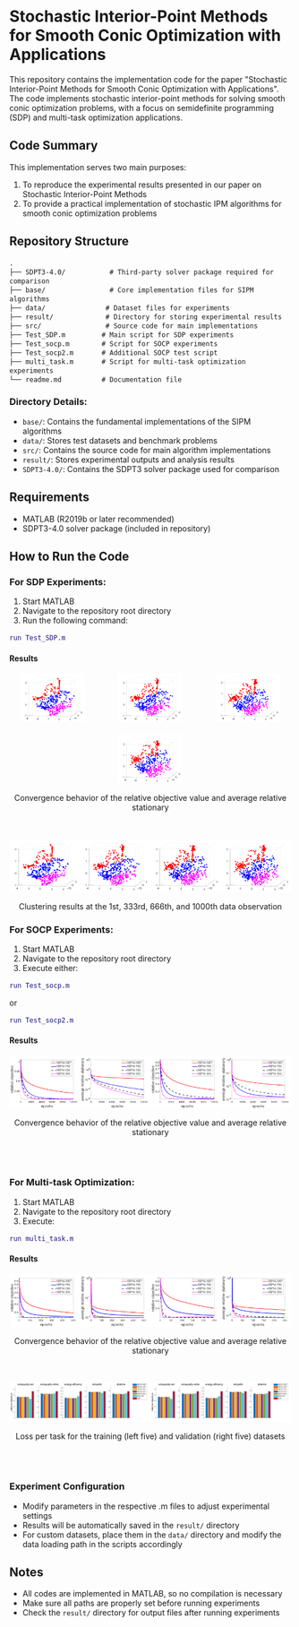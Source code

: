 # Stochastic Interior-Point Methods for Smooth Conic Optimization with Applications

This repository contains the implementation code for the paper "Stochastic Interior-Point Methods for Smooth Conic Optimization with Applications". The code implements stochastic interior-point methods for solving smooth conic optimization problems, with a focus on semidefinite programming (SDP) and multi-task optimization applications.

## Code Summary

This implementation serves two main purposes:
1. To reproduce the experimental results presented in our paper on Stochastic Interior-Point Methods
2. To provide a practical implementation of stochastic IPM algorithms for smooth conic optimization problems

## Repository Structure

```
.
├── SDPT3-4.0/           # Third-party solver package required for comparison
├── base/                # Core implementation files for SIPM algorithms
├── data/               # Dataset files for experiments
├── result/             # Directory for storing experimental results
├── src/                # Source code for main implementations
├── Test_SDP.m         # Main script for SDP experiments
├── Test_socp.m        # Script for SOCP experiments
├── Test_socp2.m       # Additional SOCP test script
├── multi_task.m       # Script for multi-task optimization experiments
└── readme.md          # Documentation file
```

### Directory Details:
- `base/`: Contains the fundamental implementations of the SIPM algorithms
- `data/`: Stores test datasets and benchmark problems
- `src/`: Contains the source code for main algorithm implementations
- `result/`: Stores experimental outputs and analysis results
- `SDPT3-4.0/`: Contains the SDPT3 solver package used for comparison

## Requirements

- MATLAB (R2019b or later recommended)
- SDPT3-4.0 solver package (included in repository)

## How to Run the Code

### For SDP Experiments:
1. Start MATLAB
2. Navigate to the repository root directory
3. Run the following command:
```matlab
run Test_SDP.m
```

#### Results
<div style="display: flex; justify-content: space-around; flex-wrap: wrap; gap: 20px;">
  <div style="text-align: center; flex: 0 0 23%;">  <!-- 设置 flex 子项宽度 -->
    <img src="./result/SDP222_cluster1500covtype50.png" alt="图片1" width="200" />
  </div>
  <div style="text-align: center; flex: 0 0 23%;">  <!-- 设置 flex 子项宽度 -->
    <img src="./result/SDP222_cluster333500covtype50.png" alt="图片2" width="200" />
  </div>
  <div style="text-align: center; flex: 0 0 23%;">  <!-- 设置 flex 子项宽度 -->
    <img src="./result/SDP222_cluster666500covtype50.png" alt="图片3" width="200" />
  </div>
  <div style="text-align: center; flex: 0 0 23%;">  <!-- 设置 flex 子项宽度 -->
    <img src="./result/SDP222_cluster1000500covtype50.png" alt="图片4" width="200" />
  </div>
</div>

<p style="text-align: center;">Convergence behavior of the relative objective value and average relative stationary</p>
<br><br>

<div style="display: flex; justify-content: space-around;">
<div style="text-align: center;">
  <img src="./result/SDP222_cluster1500covtype50.png" alt="图片1" width="150" />
  </div>
  <div style="text-align: center;">
  <img src="./result/SDP222_cluster333500covtype50.png" alt="图片2" width="150" />
  </div>
  <div style="text-align: center;">
  <img src="./result/SDP222_cluster666500covtype50.png" alt="图片3" width="150" />
  </div>
  <div style="text-align: center;">
    <img src="./result/SDP222_cluster1000500covtype50.png" alt="图片4" width="150" />
    </div>
</div>
<p style="text-align: center;"> Clustering results at the
1st, 333rd, 666th, and 1000th data observation</p>

### For SOCP Experiments:
1. Start MATLAB
2. Navigate to the repository root directory
3. Execute either:
```matlab
run Test_socp.m
```
or
```matlab
run Test_socp2.m
```

#### Results
<div style="display: flex; justify-content: space-around;">
<div style="text-align: center;">
  <img src="./result/SOCP_ferror10000covtype500.png" alt="图片1" width="200" />
  </div>
  <div style="text-align: center;">
  <img src="./result/SOCP_error10000covtype500.png" alt="图片2" width="200" />
  </div>
  <div style="text-align: center;">
  <img src="./result/SOCP_ferror4000winequality-white200.png" alt="图片3" width="200" />
  </div>
  <div style="text-align: center;">
  <img src="./result/SOCP_error4000winequality-white200.png" alt="图片4" width="200" />
  </div>
</div>
<p style="text-align: center;">Convergence behavior of the relative objective value and average relative stationary</p>
<br><br>

### For Multi-task Optimization:
1. Start MATLAB
2. Navigate to the repository root directory
3. Execute:
```matlab
run multi_task.m
```

#### Results
<div style="display: flex; justify-content: space-around;">
<div style="text-align: center;">
  <img src="./result/SDP_multitask_ferror1500500.png" alt="图片1" width="200" />
</div>
  <div style="text-align: center;">
  <img src="./result/SDP_multitask_error1500500.png" alt="图片2" width="200" />
</div>
  <div style="text-align: center;">
  <img src="./result/SDP_multitask_ferror2500500.png" alt="图片3" width="200" />
</div>
  <div style="text-align: center;">
  <img src="./result/SDP_multitask_error2500500.png" alt="图片4" width="200" />
  </div>
</div>
<p style="text-align: center;">Convergence behavior of the relative objective value and average relative stationary</p>
<br><br>

<div style="display: flex; justify-content: space-around;">
<div style="text-align: center;">
  <img src="./result/multitask_train.png" alt="图片1" width="400" />
  </div>
  <div style="text-align: center;">
  <img src="./result/multitask_train.png" alt="图片2" width="400" />
  </div>
</div>

<p style="text-align: center;"> Loss per task for the training (left five) and validation (right five) datasets</p>
<br><br>

### Experiment Configuration
- Modify parameters in the respective .m files to adjust experimental settings
- Results will be automatically saved in the `result/` directory
- For custom datasets, place them in the `data/` directory and modify the data loading path in the scripts accordingly

## Notes
- All codes are implemented in MATLAB, so no compilation is necessary
- Make sure all paths are properly set before running experiments
- Check the `result/` directory for output files after running experiments


